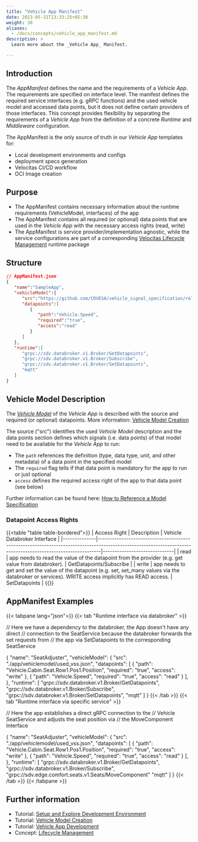 ```yaml
---
title: "Vehicle App Manifest"
date: 2023-05-31T13:33:25+05:30
weight: 30
aliases:
  - /docs/concepts/vehicle_app_manifest.md
description: >
  Learn more about the _Vehicle App_ Manifest.

---
```


## Introduction

The _AppManifest_ defines the name and the requirements of a _Vehicle App_. The requirements are specified on interface level. The manifest defines the required service interfaces (e.g. gRPC functions) and the used vehicle model and accessed data points, but it does not define certain providers of those interfaces.
This concept provides flexibility by separating the requirements of a _Vehicle App_ from the definition of a concrete _Runtime_ and _Middleware_ configuration.

The AppManifest is the only source of truth in our _Vehicle App_ templates for:

- Local development environments and configs
- deployment specs generation
- Velocitas CI/CD workflow
- OCI Image creation

## Purpose

- The AppManifest contains necessary information about the runtime requirements (VehicleModel, interfaces) of the app
- The AppManifest contains all required (or optional) data points that are used in the _Vehicle App_ with the necessary access rights (read, write)
- The AppManifest is service provider/implementation agnostic, while the service configurations are part of a corresponding [Velocitas Lifecycle Management](/docs/concepts/lifecycle_management) runtime package

## Structure

```json
// AppManifest.json
{
   "name":"SampleApp",
   "vehicleModel":{
      "src":"https://github.com/COVESA/vehicle_signal_specification/releases/download/v3.0/vss_rel_3.0.json",
      "datapoints":[
         {
            "path":"Vehicle.Speed",
            "required":"true",
            "access":"read"
         }
      ]
   },
   "runtime":[
      "grpc://sdv.databroker.v1.Broker/GetDatapoints",
      "grpc://sdv.databroker.v1.Broker/Subscribe",
      "grpc://sdv.databroker.v1.Broker/SetDatapoints",
      "mqtt"
   ]
}
```

## Vehicle Model Description

The [_Vehicle Model_](/docs/concepts/development_model/#vehicle-models) of the _Vehicle App_ is described with the source and required (or optional) datapoints.
More information: [Vehicle Model Creation](/docs/tutorials/vehicle_model_creation/)

The source ("src") identifies the used _Vehicle Model_ description and the data points section defines which signals (i.e. data points) of that model need to be available for the _Vehicle App_ to run:

- The `path` references the definition (type, data type, unit, and other metadata) of a data point in the specified model
- The `required` flag tells if that data point is mandatory for the app to run or just optional
- `access` defines the required access right of the app to that data point (see below)

Further information can be found here: [How to Reference a Model Specification](/docs/tutorials/vehicle_model_creation/automated_model_lifecycle/#how-to-reference-a-model-specification)
</br>

### Datapoint Access Rights

{{<table "table table-bordered">}}
| Access Right | Description                                                                                                                                                 | Vehicle Databroker Interface |
|--------------|-------------------------------------------------------------------------------------------------------------------------------------------------------------|------------------------------|
| read         | app needs to read the value of the datapoint from the provider (e.g. get value from databroker).                                                          | GetDatapoints/Subscribe      |
| write        | app needs to get and set the value of the datapoint (e.g. set, set_many values via the databroker or services). WRITE access implicitly has READ access. | SetDatapoints                |
{{</table>}}

## AppManifest Examples

{{< tabpane lang="json">}}
{{< tab "Runtime interface via databroker" >}}

// Here we have a dependency to the databroker, the App doesn't have any direct
// connection to the SeatService because the databroker forwards the set requests from
// the app via SetDatapoints to the corresponding SeatService

{
    "name": "SeatAdjuster",
    "vehicleModel": {
        "src": "./app/vehiclemodel/used_vss.json",
        "datapoints": [
            {
                "path": "Vehicle.Cabin.Seat.Row1.Pos1.Position",
                "required": "true",
                "access": "write"
            },
            {
                "path": "Vehicle.Speed",
                "required": "true",
                 "access": "read"
            }
        ],
    },
    "runtime": [
        "grpc://sdv.databroker.v1.Broker/GetDatapoints",
        "grpc://sdv.databroker.v1.Broker/Subscribe",
        "grpc://sdv.databroker.v1.Broker/SetDatapoints",
        "mqtt"
    ]
}
{{< /tab >}}
{{< tab "Runtime interface via specific service" >}}

// Here the app establishes a direct gRPC connection to the
// Vehicle SeatService and adjusts the seat position via
// the MoveComponent Interface

{
    "name": "SeatAdjuster",
    "vehicleModel": {
        "src": "./app/vehiclemodel/used_vss.json",
        "datapoints": [
            {
                "path": "Vehicle.Cabin.Seat.Row1.Pos1.Position",
                "required": "true",
                "access": "write"
            },
            {
                "path": "Vehicle.Speed",
                "required": "true",
                 "access": "read"
            }
        ],
    },
    "runtime": [
        "grpc://sdv.databroker.v1.Broker/GetDatapoints",
        "grpc://sdv.databroker.v1.Broker/Subscribe",
        "grpc://sdv.edge.comfort.seats.v1.Seats/MoveComponent"
        "mqtt"
    ]
}
{{< /tab >}}
{{< /tabpane >}}

## Further information

- Tutorial: [Setup and Explore Development Environment](/docs/tutorials/setup_and_explore_development_environment.md)
- Tutorial: [Vehicle Model Creation](/docs/tutorials/vehicle_model_creation)
- Tutorial: [Vehicle App Development](/docs/tutorials/vehicle-app-development)
- Concept: [Lifecycle Management](/docs/concepts/lifecycle_management)

